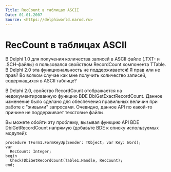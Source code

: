 ```yaml
---
Title: RecCount в таблицах ASCII
Date: 01.01.2007
Source: <https://delphiworld.narod.ru>
---
```



RecCount в таблицах ASCII
=========================

В Delphi 1.0 для получения количества записей в ASCII файле (.TXT- и
.SCH-файлы) я пользовался свойством RecordCount компонента TTable. В
Delphi 2.0 эта функциональность не поддерживается! Я прав или не прав?
Во всяком случае как мне получить количество записей, содержащихся в
ASCII таблице?

В Delphi 2.0, свойство RecordCount отображается на недокументированную
функцию BDE DbiGetExactRecordCount. Данное изменение было сделано для
обеспечения правильных величин при работе с "живыми" запросами.
Очевидно, данное API по какой-то причине не поддерживает текстовые
файлы.

Вы можете обойти эту проблему, вызывая функцию API BDE DbiGetRecordCount
напрямую (добавьте BDE к списку используемых модулей):

    procedure TForm1.FormKeyUp(Sender: TObject; var Key: Word);
    var
      RecCount: Integer;
    begin
      Check(DbiGetRecordCount(Table1.Handle, RecCount);
    end;

